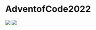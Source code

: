 # AdventofCode2022

![](https://img.shields.io/badge/stars%20⭐-9-yellow)
![](https://img.shields.io/badge/days%20completed-4-red)
